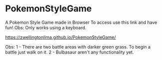 # PokemonStyleGame
 A Pokemon Style Game  made in Browser
 To access use this link and have fun!
Obs: Only works using a keyboard.
 
 https://zwellingtonlima.github.io/PokemonStyleGame/
 
 Obs:
 1 - There are two battle areas with darker green grass. To begin a battle just walk on it. 
 2 - Bulbasaur aren't any functionality yet.
